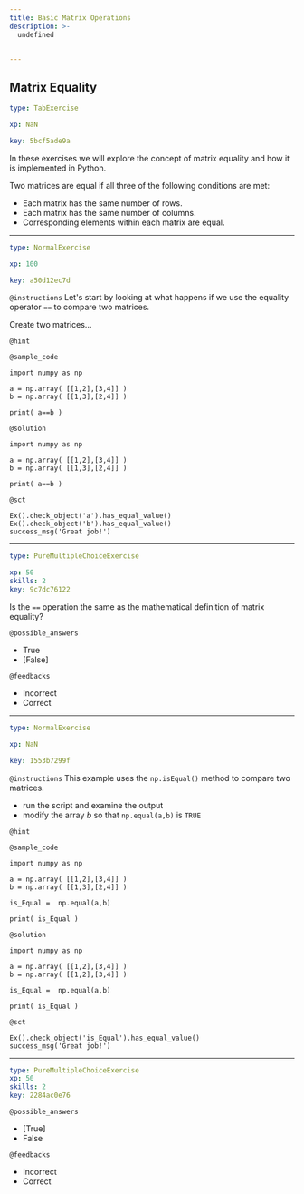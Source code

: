 ```yaml
---
title: Basic Matrix Operations
description: >-
  undefined


---
```

## Matrix Equality

```yaml
type: TabExercise

xp: NaN

key: 5bcf5ade9a
```

In these exercises we will explore the concept of matrix equality and how it is implemented in Python.

Two matrices are equal if all three of the following conditions are met:

-  Each matrix has the same number of rows.
-  Each matrix has the same number of columns.
-  Corresponding elements within each matrix are equal.











***



```yaml
type: NormalExercise

xp: 100

key: a50d12ec7d
```



`@instructions`
Let's start by looking at what happens if we use the equality operator ``==`` to compare two matrices.

Create two matrices...

`@hint`



`@sample_code`
```{}
import numpy as np

a = np.array( [[1,2],[3,4]] )
b = np.array( [[1,3],[2,4]] )

print( a==b )
```
`@solution`
```{}
import numpy as np

a = np.array( [[1,2],[3,4]] )
b = np.array( [[1,3],[2,4]] )

print( a==b )
```
`@sct`
```{}
Ex().check_object('a').has_equal_value()
Ex().check_object('b').has_equal_value()
success_msg('Great job!')
```






***



```yaml
type: PureMultipleChoiceExercise

xp: 50
skills: 2
key: 9c7dc76122
```



Is the ``==`` operation the same as the mathematical definition of matrix equality?



`@possible_answers`
- True
- [False]

`@feedbacks`
- Incorrect
- Correct





***



```yaml
type: NormalExercise

xp: NaN

key: 1553b7299f
```



`@instructions`
This example uses the ``np.isEqual()`` method to compare two matrices.

- run the script and examine the output
- modify the array $b$ so that ``np.equal(a,b)`` is ``TRUE``

`@hint`



`@sample_code`
```{}
import numpy as np

a = np.array( [[1,2],[3,4]] )
b = np.array( [[1,3],[2,4]] )

is_Equal =  np.equal(a,b)

print( is_Equal )
```
`@solution`
```{}
import numpy as np

a = np.array( [[1,2],[3,4]] )
b = np.array( [[1,2],[3,4]] )

is_Equal =  np.equal(a,b)

print( is_Equal )
```
`@sct`
```{}
Ex().check_object('is_Equal').has_equal_value()
success_msg('Great job!')
```






***



```yaml
type: PureMultipleChoiceExercise
xp: 50
skills: 2
key: 2284ac0e76
```









`@possible_answers`
- [True]
- False

`@feedbacks`
- Incorrect
- Correct




